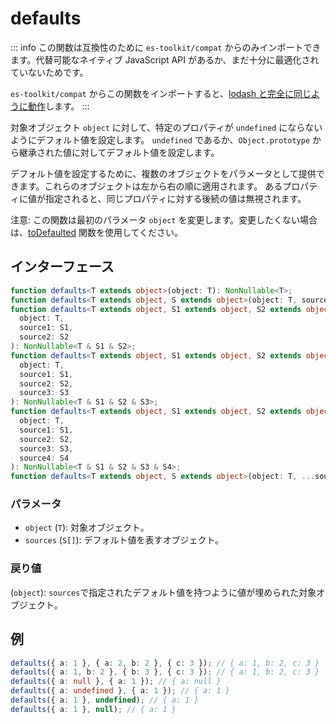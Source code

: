 # defaults

::: info
この関数は互換性のために `es-toolkit/compat` からのみインポートできます。代替可能なネイティブ JavaScript API があるか、まだ十分に最適化されていないためです。

`es-toolkit/compat` からこの関数をインポートすると、[lodash と完全に同じように動作](../../../compatibility.md)します。
:::

対象オブジェクト `object` に対して、特定のプロパティが `undefined` にならないようにデフォルト値を設定します。
`undefined` であるか、`Object.prototype` から継承された値に対してデフォルト値を設定します。

デフォルト値を設定するために、複数のオブジェクトをパラメータとして提供できます。これらのオブジェクトは左から右の順に適用されます。
あるプロパティに値が指定されると、同じプロパティに対する後続の値は無視されます。

注意: この関数は最初のパラメータ `object` を変更します。変更したくない場合は、[toDefaulted](./toDefaulted.md) 関数を使用してください。

## インターフェース

```typescript
function defaults<T extends object>(object: T): NonNullable<T>;
function defaults<T extends object, S extends object>(object: T, source: S): NonNullable<T & S>;
function defaults<T extends object, S1 extends object, S2 extends object>(
  object: T,
  source1: S1,
  source2: S2
): NonNullable<T & S1 & S2>;
function defaults<T extends object, S1 extends object, S2 extends object, S3 extends object>(
  object: T,
  source1: S1,
  source2: S2,
  source3: S3
): NonNullable<T & S1 & S2 & S3>;
function defaults<T extends object, S1 extends object, S2 extends object, S3 extends object, S4 extends object>(
  object: T,
  source1: S1,
  source2: S2,
  source3: S3,
  source4: S4
): NonNullable<T & S1 & S2 & S3 & S4>;
function defaults<T extends object, S extends object>(object: T, ...sources: S[]): object;
```

### パラメータ

- `object` (`T`): 対象オブジェクト。
- `sources` (`S[]`): デフォルト値を表すオブジェクト。

### 戻り値

(`object`): `sources`で指定されたデフォルト値を持つように値が埋められた対象オブジェクト。

## 例

```typescript
defaults({ a: 1 }, { a: 2, b: 2 }, { c: 3 }); // { a: 1, b: 2, c: 3 }
defaults({ a: 1, b: 2 }, { b: 3 }, { c: 3 }); // { a: 1, b: 2, c: 3 }
defaults({ a: null }, { a: 1 }); // { a: null }
defaults({ a: undefined }, { a: 1 }); // { a: 1 }
defaults({ a: 1 }, undefined); // { a: 1 }
defaults({ a: 1 }, null); // { a: 1 }
```
